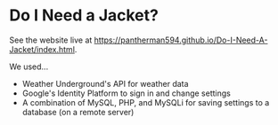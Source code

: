 # Do I Need a Jacket?
See the website live at https://pantherman594.github.io/Do-I-Need-A-Jacket/index.html.

We used...
* Weather Underground's API for weather data
* Google's Identity Platform to sign in and change settings
* A combination of MySQL, PHP, and MySQLi for saving settings to a database (on a remote server)